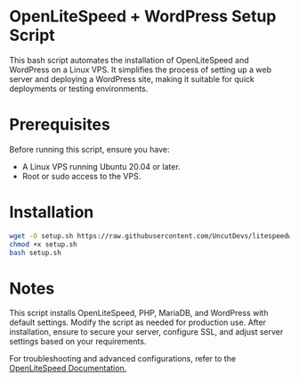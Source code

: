 # OpenLiteSpeed + WordPress Setup Script
This bash script automates the installation of OpenLiteSpeed and WordPress on a Linux VPS. It simplifies the process of setting up a web server and deploying a WordPress site, making it suitable for quick deployments or testing environments.

# Prerequisites
Before running this script, ensure you have:
- A Linux VPS running Ubuntu 20.04 or later.
- Root or sudo access to the VPS.

 
# Installation
```bash
wget -O setup.sh https://raw.githubusercontent.com/UncutDevs/litespeedwordpress/main/OpenLiteSpeedWP.sh
chmod +x setup.sh
bash setup.sh
```
# Notes
This script installs OpenLiteSpeed, PHP, MariaDB, and WordPress with default settings. Modify the script as needed for production use.
After installation, ensure to secure your server, configure SSL, and adjust server settings based on your requirements.

For troubleshooting and advanced configurations, refer to the <a href="https://docs.openlitespeed.org/">OpenLiteSpeed Documentation.</a>

